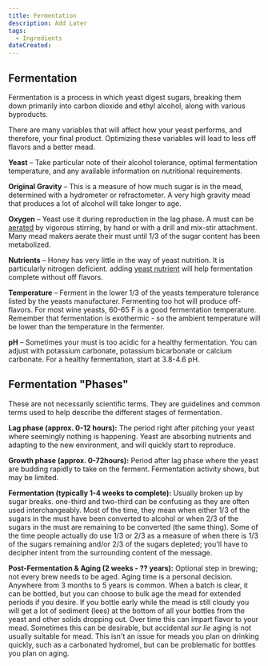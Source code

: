 ```yaml
---
title: Fermentation
description: Add Later
tags:
  - Ingredients 
dateCreated:
---
```


## Fermentation

Fermentation is a process in which yeast digest sugars, breaking them down primarily into carbon dioxide and ethyl alcohol, along with various byproducts.

There are many variables that will affect how your yeast performs, and therefore, your final product.  Optimizing these variables will lead to less off flavors and a better mead.

**Yeast** – Take particular note of their alcohol tolerance, optimal fermentation temperature, and any available information on nutritional requirements.

**Original Gravity** – This is a measure of how much sugar is in the mead, determined with a hydrometer or refractometer.  A very high gravity mead that produces a lot of alcohol will take longer to age.

**Oxygen** – Yeast use it during reproduction in the lag phase. A must can be [aerated](/process/aeration_degassing) by vigorous stirring, by hand or with a drill and mix-stir attachment.  Many mead makers aerate their must until 1/3 of the sugar content has been metabolized.

**Nutrients** – Honey has very little in the way of yeast nutrition. It is particularly nitrogen deficient. adding [yeast nutrient](/ingredients/nutrients) will help fermentation complete without off flavors. 

**Temperature** – Ferment in the lower 1/3 of the yeasts temperature tolerance listed by the yeasts manufacturer.  Fermenting too hot will produce off-flavors.  For most wine yeasts, 60-65 F is a good fermentation temperature. Remember that fermentation is exothermic - so the ambient temperature will be lower than the temperature in the fermenter.

**pH** – Sometimes your must is too acidic for a healthy fermentation.  You can adjust with potassium carbonate, potassium bicarbonate or calcium carbonate. For a healthy fermentation, start at 3.8-4.6 pH.

## Fermentation "Phases"

These are not necessarily scientific terms. They are guidelines and common terms used to help describe the different stages of fermentation.

**Lag phase (approx. 0-12 hours):** The period right after pitching your yeast where seemingly nothing is happening. Yeast are absorbing nutrients and adapting to the new environment, and will quickly start to reproduce.

**Growth phase (approx. 0-72hours):** Period after lag phase where the yeast are budding rapidly to take on the ferment. Fermentation activity shows, but may be limited. 

**Fermentation (typically 1-4 weeks to complete):** Usually broken up by sugar breaks. one-third and two-third can be confusing as they are often used interchangeably. Most of the time, they mean when either 1/3 of the sugars in the must have been converted to alcohol or when 2/3 of the sugars in the must are remaining to be converted (the same thing). Some of the time people actually do use 1/3 or 2/3 as a measure of when there is 1/3 of the sugars remaining and/or 2/3 of the sugars depleted; you'll have to decipher intent from the surrounding content of the message.

**Post-Fermentation &amp; Aging (2 weeks - ?? years):** Optional step in brewing; not every brew needs to be aged. Aging time is a personal decision. Anywhere from 3 months to 5 years is common. When a batch is clear, it can be bottled, but you can choose to bulk age the mead for extended periods if you desire. If you bottle early while the mead is still cloudy you will get a lot of sediment (lees) at the bottom of all your bottles from the yeast and other solids dropping out. Over time this can impart flavor to your mead. Sometimes this can be desirable, but accidental *sur lie* aging is not usually suitable for mead. This isn't an issue for meads you plan on drinking quickly, such as a carbonated hydromel, but can be problematic for bottles you plan on aging.